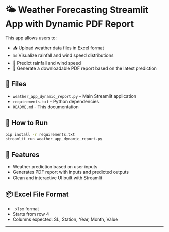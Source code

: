 # 🌤️ Weather Forecasting Streamlit App with Dynamic PDF Report

This app allows users to:

- 📥 Upload weather data files in Excel format
- 📊 Visualize rainfall and wind speed distributions
- 🔮 Predict rainfall and wind speed
- 📝 Generate a downloadable PDF report based on the latest prediction

## 📁 Files

- `weather_app_dynamic_report.py` - Main Streamlit application
- `requirements.txt` - Python dependencies
- `README.md` - This documentation

## 🚀 How to Run

```bash
pip install -r requirements.txt
streamlit run weather_app_dynamic_report.py
```

## 🧠 Features

- Weather prediction based on user inputs
- Generates PDF report with inputs and predicted outputs
- Clean and interactive UI built with Streamlit

## 📦 Excel File Format

- `.xlsx` format
- Starts from row 4
- Columns expected: SL, Station, Year, Month, Value

---
